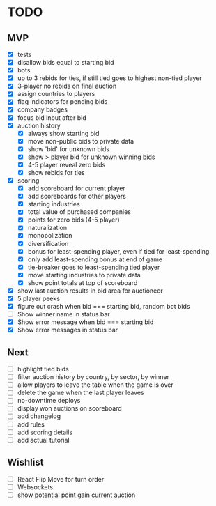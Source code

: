 # TODO

## MVP

- [x] tests
- [x] disallow bids equal to starting bid
- [x] bots
- [x] up to 3 rebids for ties, if still tied goes to highest non-tied player
- [x] 3-player no rebids on final auction
- [x] assign countries to players
- [x] flag indicators for pending bids
- [x] company badges
- [x] focus bid input after bid
- [x] auction history
  - [x] always show starting bid
  - [x] move non-public bids to private data
  - [x] show 'bid' for unknown bids
  - [x] show > player bid for unknown winning bids
  - [x] 4-5 player reveal zero bids
  - [x] show rebids for ties
- [x] scoring
  - [x] add scoreboard for current player
  - [x] add scoreboards for other players
  - [x] starting industries
  - [x] total value of purchased companies
  - [x] points for zero bids (4-5 player)
  - [x] naturalization
  - [x] monopolization
  - [x] diversification
  - [x] bonus for least-spending player, even if tied for least-spending
  - [x] only add least-spending bonus at end of game
  - [x] tie-breaker goes to least-spending tied player
  - [x] move starting industries to private data
  - [x] show point totals at top of scoreboard
- [x] show last auction results in bid area for auctioneer
- [x] 5 player peeks
- [x] figure out crash when bid === starting bid, random bot bids
- [ ] Show winner name in status bar
- [x] Show error message when bid === starting bid
- [x] Show error messages in status bar

## Next

- [ ] highlight tied bids
- [ ] filter auction history by country, by sector, by winner
- [ ] allow players to leave the table when the game is over
- [ ] delete the game when the last player leaves
- [ ] no-downtime deploys
- [ ] display won auctions on scoreboard
- [ ] add changelog
- [ ] add rules
- [ ] add scoring details
- [ ] add actual tutorial

## Wishlist

- [ ] React Flip Move for turn order
- [ ] Websockets
- [ ] show potential point gain current auction
